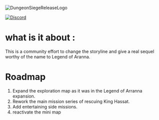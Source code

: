 ![DungeonSiegeReleaseLogo](https://github.com/user-attachments/assets/254c42a6-b217-4118-a935-c45b5b2d9162)


[![Discord](https://github-production-user-asset-6210df.s3.amazonaws.com/918081/263684745-bcca8b70-13c4-48d8-8e91-4b0be8a440e6.png)](https://discord.gg/PPsdY3D)

# what is it about :

This is a community effort to change the storyline and give a real sequel worthy of the name to Legend of Aranna.

# Roadmap

1) Expand the exploration map as it was in the Legend of Arranna expansion.
2) Rework the main mission series of rescuing King Hassat.
3) Add entertaining side missions.
4) reactivate the mini map
